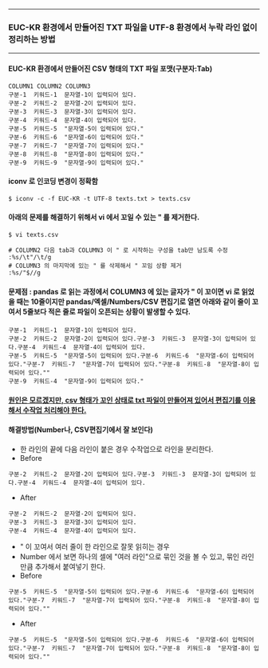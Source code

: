 ***
### EUC-KR 환경에서 만들어진 TXT 파일을 UTF-8 환경에서 누락 라인 없이 정리하는 방법
***
#### EUC-KR 환경에서 만들어진 CSV 형태의 TXT 파일 포맷(구분자:Tab)
```
COLUMN1 COLUMN2 COLUMN3
구분-1  키워드-1  문자열-1이 입력되어 있다.
구분-2  키워드-2  문자열-2이 입력되어 있다.
구분-3  키워드-3  문자열-3이 입력되어 있다.
구분-4  키워드-4  문자열-4이 입력되어 있다.
구분-5  키워드-5  "문자열-5이 입력되어 있다."
구분-6  키워드-6  "문자열-6이 입력되어 있다."
구분-7  키워드-7  "문자열-7이 입력되어 있다."
구분-8  키워드-8  "문자열-8이 입력되어 있다."
구분-9  키워드-9  "문자열-9이 입력되어 있다."
```
#### iconv 로 인코딩 변경이 정확함
```
$ iconv -c -f EUC-KR -t UTF-8 texts.txt > texts.csv
```

#### 아래의 문제를 해결하기 위해서 vi 에서 꼬일 수 있는 " 를 제거한다.
```
$ vi texts.csv

# COLUMN2 다음 tab과 COLUMN3 이 " 로 시작하는 구성을 tab만 남도록 수정
:%s/\t"/\t/g
# COLUMN3 의 마지막에 있는 " 를 삭제해서 " 꼬임 상황 제거
:%s/"$//g
```


#### 문제점 : pandas 로 읽는 과정에서 COLUMN3 에 있는 글자가 " 이 꼬이면 vi 로 읽었을 때는 10줄이지만 pandas/엑셀/Numbers/CSV 편집기로 열면 아래와 같이 줄이 꼬여서 5줄보다 적은 줄로 파일이 오픈되는 상황이 발생할 수 있다.
```
구분-1  키워드-1  문자열-1이 입력되어 있다.
구분-2  키워드-2  문자열-2이 입력되어 있다.구분-3  키워드-3  문자열-3이 입력되어 있다.구분-4  키워드-4  문자열-4이 입력되어 있다.
구분-5  키워드-5  "문자열-5이 입력되어 있다.구분-6  키워드-6  "문자열-6이 입력되어 있다."구분-7  키워드-7  "문자열-7이 입력되어 있다."구분-8  키워드-8  "문자열-8이 입력되어 있다.""
구분-9  키워드-4  "문자열-9이 입력되어 있다."
```


#### <u>원인은 모르겠지만, csv 형태가 꼬인 상태로 txt 파일이 만들어져 있어서 편집기를 이용해서 수작업 처리해야 한다.</u>
#### 해결방법(Number나, CSV편집기에서 잘 보인다)
* 한 라인의 끝에 다음 라인이 붙은 경우 수작업으로 라인을 분리한다.
* Before
```
구분-2  키워드-2  문자열-2이 입력되어 있다.구분-3  키워드-3  문자열-3이 입력되어 있다.구분-4  키워드-4  문자열-4이 입력되어 있다.
```

* After
```
구분-2  키워드-2  문자열-2이 입력되어 있다.
구분-3  키워드-3  문자열-3이 입력되어 있다.
구분-4  키워드-4  문자열-4이 입력되어 있다.
```

* " 이 꼬여서 여러 줄이 한 라인으로 잘못 읽히는 경우
* Number 에서 보면 하나의 셀에 "여러 라인"으로 묶인 것을 볼 수 있고, 묶인 라인만큼 추가해서 붙여넣기 한다.
* Before
```
구분-5  키워드-5  "문자열-5이 입력되어 있다.구분-6  키워드-6  "문자열-6이 입력되어 있다."구분-7  키워드-7  "문자열-7이 입력되어 있다."구분-8  키워드-8  "문자열-8이 입력되어 있다.""
```

* After
```
구분-5  키워드-5  "문자열-5이 입력되어 있다.구분-6  키워드-6  "문자열-6이 입력되어 있다."구분-7  키워드-7  "문자열-7이 입력되어 있다."구분-8  키워드-8  "문자열-8이 입력되어 있다.""
```
